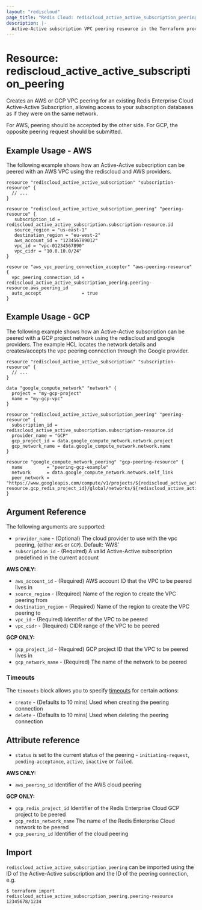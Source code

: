 ```yaml
---
layout: "rediscloud"
page_title: "Redis Cloud: rediscloud_active_active_subscription_peering"
description: |-
  Active-Active subscription VPC peering resource in the Terraform provider Redis Cloud.
---
```


# Resource: rediscloud_active_active_subscription_peering

Creates an AWS or GCP VPC peering for an existing Redis Enterprise Cloud Active-Active Subscription, allowing access to your subscription databases as if they were on the same network.

For AWS, peering should be accepted by the other side.
For GCP, the opposite peering request should be submitted.

## Example Usage - AWS

The following example shows how an Active-Active subscription can be peered with an AWS VPC using the rediscloud and AWS providers.

```hcl
resource "rediscloud_active_active_subscription" "subscription-resource" {
  // ...
}

resource "rediscloud_active_active_subscription_peering" "peering-resource" {
   subscription_id = rediscloud_active_active_subscription.subscription-resource.id
   source_region = "us-east-1"
   destination_region = "eu-west-2"
   aws_account_id = "123456789012"
   vpc_id = "vpc-01234567890"
   vpc_cidr = "10.0.10.0/24"
}

resource "aws_vpc_peering_connection_accepter" "aws-peering-resource" {
  vpc_peering_connection_id = rediscloud_active_active_subscription_peering.peering-resource.aws_peering_id
  auto_accept               = true
}
```

## Example Usage - GCP

The following example shows how an Active-Active subscription can be peered with a GCP project network using the rediscloud and google providers.
The example HCL locates the network details and creates/accepts the vpc peering connection through the Google provider.   

```hcl
resource "rediscloud_active_active_subscription" "subscription-resource" {
  // ...
}

data "google_compute_network" "network" {
  project = "my-gcp-project"
  name = "my-gcp-vpc"
}

resource "rediscloud_active_active_subscription_peering" "peering-resource" {
  subscription_id = rediscloud_active_active_subscription.subscription-resource.id
  provider_name = "GCP"
  gcp_project_id = data.google_compute_network.network.project
  gcp_network_name = data.google_compute_network.network.name
}

resource "google_compute_network_peering" "gcp-peering-resource" {
  name         = "peering-gcp-example"
  network      = data.google_compute_network.network.self_link
  peer_network = "https://www.googleapis.com/compute/v1/projects/${rediscloud_active_active_subscription_peering.peering-resource.gcp_redis_project_id}/global/networks/${rediscloud_active_active_subscription_peering.example.gcp_redis_network_name}"
}
```

## Argument Reference

The following arguments are supported:

* `provider_name` - (Optional) The cloud provider to use with the vpc peering, (either `AWS` or `GCP`). Default: ‘AWS’
* `subscription_id` - (Required) A valid Active-Active subscription predefined in the current account

**AWS ONLY:**
* `aws_account_id` - (Required) AWS account ID that the VPC to be peered lives in
* `source_region` -	(Required) Name of the region to create the VPC peering from
* `destination_region` - (Required) Name of the region to create the VPC peering to
* `vpc_id` - (Required) Identifier of the VPC to be peered
* `vpc_cidr` - (Required) CIDR range of the VPC to be peered 

**GCP ONLY:**
* `gcp_project_id` - (Required) GCP project ID that the VPC to be peered lives in
* `gcp_network_name` - (Required) The name of the network to be peered

### Timeouts

The `timeouts` block allows you to specify [timeouts](https://www.terraform.io/docs/configuration/resources.html#timeouts) for certain actions:

* `create` - (Defaults to 10 mins) Used when creating the peering connection
* `delete` - (Defaults to 10 mins) Used when deleting the peering connection

## Attribute reference

* `status` is set to the current status of the peering - `initiating-request`, `pending-acceptance`, `active`, `inactive` or `failed`.

**AWS ONLY:**

* `aws_peering_id` Identifier of the AWS cloud peering

**GCP ONLY:**

* `gcp_redis_project_id` Identifier of the Redis Enterprise Cloud GCP project to be peered
* `gcp_redis_network_name` The name of the Redis Enterprise Cloud network to be peered
* `gcp_peering_id` Identifier of the cloud peering

## Import

`rediscloud_active_active_subscription_peering` can be imported using the ID of the Active-Active subscription and the ID of the peering connection, e.g.

```
$ terraform import rediscloud_active_active_subscription_peering.peering-resource 12345678/1234
```
